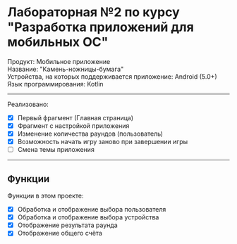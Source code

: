 # Лабораторная №2 по курсу "Разработка приложений для мобильных ОС"
Продукт: Мобильное приложение  
Название: "Камень-ножницы-бумага"  
Устройства, на которых поддерживается приложение: Android (5.0+)  
Язык программирования: Kotlin

---
Реализовано:

- [x] Первый фрагмент (Главная страница)
- [x] Фрагмент с настройкой приложения
- [x] Изменение количества раундов (пользователь)
- [x] Возможность начать игру заново при завершении игры
- [ ] Смена темы приложения

---

## Функции
Функции в этом проекте:
- [x] Обработка и отображение выбора пользователя
- [x] Обработка и отображение выбора устройства 
- [x] Отображение результата раунда
- [x] Отображение общего счёта

